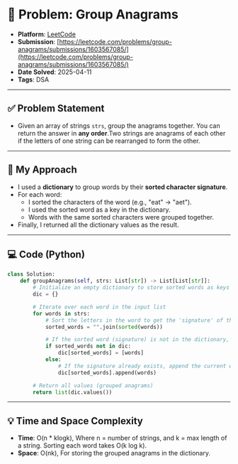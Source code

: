 # 🧮 Problem: Group Anagrams

- **Platform**: [LeetCode](https://leetcode.com/problems/group-anagrams/description/)
- **Submission**: [https://leetcode.com/problems/group-anagrams/submissions/1603567085/](https://leetcode.com/problems/group-anagrams/submissions/1603567085/)
- **Date Solved**: 2025-04-11
- **Tags**: DSA

---

## ✅ Problem Statement
- Given an array of strings `strs`, group the anagrams together. You can return the answer in **any order**.Two strings are anagrams of each other if the letters of one string can be rearranged to form the other.


---

## 🚀 My Approach
- I used a **dictionary** to group words by their **sorted character signature**.
- For each word:
  - I sorted the characters of the word (e.g., "eat" → "aet").
  - I used the sorted word as a key in the dictionary.
  - Words with the same sorted characters were grouped together.
- Finally, I returned all the dictionary values as the result.

---

## 💻 Code (Python)

```python
class Solution:
    def groupAnagrams(self, strs: List[str]) -> List[List[str]]:
        # Initialize an empty dictionary to store sorted words as keys
        dic = {}

        # Iterate over each word in the input list
        for words in strs:
            # Sort the letters in the word to get the 'signature' of the anagram
            sorted_words = "".join(sorted(words))

            # If the sorted word (signature) is not in the dictionary, add it with the original word as a value
            if sorted_words not in dic:
                dic[sorted_words] = [words]
            else:
                # If the signature already exists, append the current word to the list of anagrams
                dic[sorted_words].append(words)

        # Return all values (grouped anagrams)
        return list(dic.values())
```

---

## 💡 Time and Space Complexity
- **Time**: O(n * klogk), Where n = number of strings, and k = max length of a string. Sorting each word takes O(k log k).
- **Space**: O(nk), For storing the grouped anagrams in the dictionary.
